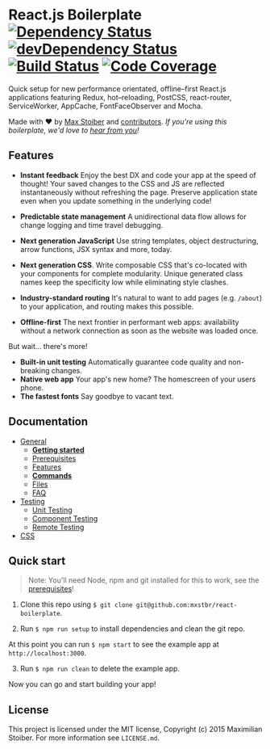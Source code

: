 # React.js Boilerplate [![Dependency Status][dep-status-img]][dep-status-link] [![devDependency Status][dev-dep-status-img]][dev-dep-status-link] [![Build Status][ci-img]][ci-link] [![Code Coverage][coverage-img]][coverage-link]

Quick setup for new performance orientated, offline–first React.js applications featuring Redux, hot–reloading, PostCSS, react-router, ServiceWorker, AppCache, FontFaceObserver and Mocha.

Made with :heart: by [Max Stoiber](https://twitter.com/mxstbr) and [contributors](https://github.com/mxstbr/react-boilerplate/graphs/contributors). *If you're using this boilerplate, we'd love to [hear from you](https://github.com/mxstbr/react-boilerplate/issues/115)!*

[dep-status-img]: https://david-dm.org/mxstbr/react-boilerplate/v3.0.0.svg
[dep-status-link]: https://david-dm.org/mxstbr/react-boilerplate/v3.0.0
[dev-dep-status-img]: https://david-dm.org/mxstbr/react-boilerplate/v3.0.0/dev-status.svg
[dev-dep-status-link]: https://david-dm.org/mxstbr/react-boilerplate/v3.0.0#info=devDependencies
[ci-img]: https://travis-ci.org/mxstbr/react-boilerplate.svg?branch=v3.0.0
[ci-link]: https://travis-ci.org/mxstbr/react-boilerplate?branch=v3.0.0
[coverage-link]: https://coveralls.io/r/mxstbr/react-boilerplate?branch=v3.0.0
[coverage-img]: https://coveralls.io/repos/github/mxstbr/react-boilerplate/badge.svg?branch=v3.0.0

## Features

- **Instant feedback** Enjoy the best DX and code your app at the speed of thought! Your saved changes to the CSS and JS are reflected instantaneously without refreshing the page. Preserve application state even when you update something in the underlying code!

- **Predictable state management** A unidirectional data flow allows for change logging and time travel debugging.

- **Next generation JavaScript** Use string templates, object destructuring, arrow functions, JSX syntax and more, today.

- **Next generation CSS**. Write composable CSS that's co-located with your components for complete modularity. Unique generated class names keep the specificity low while eliminating style clashes.

- **Industry-standard routing** It's natural to want to add pages (e.g. `/about`) to your application, and routing makes this possible.

- **Offline-first** The next frontier in performant web apps: availability without a network connection as soon as the website was loaded once.

But wait... there's more!

  - **Built-in unit testing** Automatically guarantee code quality and non-breaking changes.
  - **Native web app** Your app's new home? The homescreen of your users phone.
  - **The fastest fonts** Say goodbye to vacant text.

## Documentation

- [General](docs/general)
  - [**Getting started**](docs/general/getting-started.md)
  - [Prerequisites](docs/general/prerequisites.md)
  - [Features](docs/general/features.md)
  - [**Commands**](docs/general/commands.md)
  - [Files](docs/general/files.md)
  - [FAQ](docs/general/faq.md)
- [Testing](docs/testing)
  - [Unit Testing](docs/general/unit-testing.md)
  - [Component Testing](docs/general/component-testing.md)
  - [Remote Testing](docs/general/remote-testing.md)
- [CSS](docs/css)


## Quick start

> Note: You'll need Node, npm and git installed for this to work, see the [prerequisites](./docs/general/prerequisites.md)!

1. Clone this repo using `$ git clone git@github.com:mxstbr/react-boilerplate`.

2. Run `$ npm run setup` to install dependencies and clean the git repo.

At this point you can run `$ npm start` to see the example app at `http://localhost:3000`.

3. Run `$ npm run clean` to delete the example app.

Now you can go and start building your app!

## License

This project is licensed under the MIT license, Copyright (c) 2015 Maximilian Stoiber. For more information see `LICENSE.md`.
